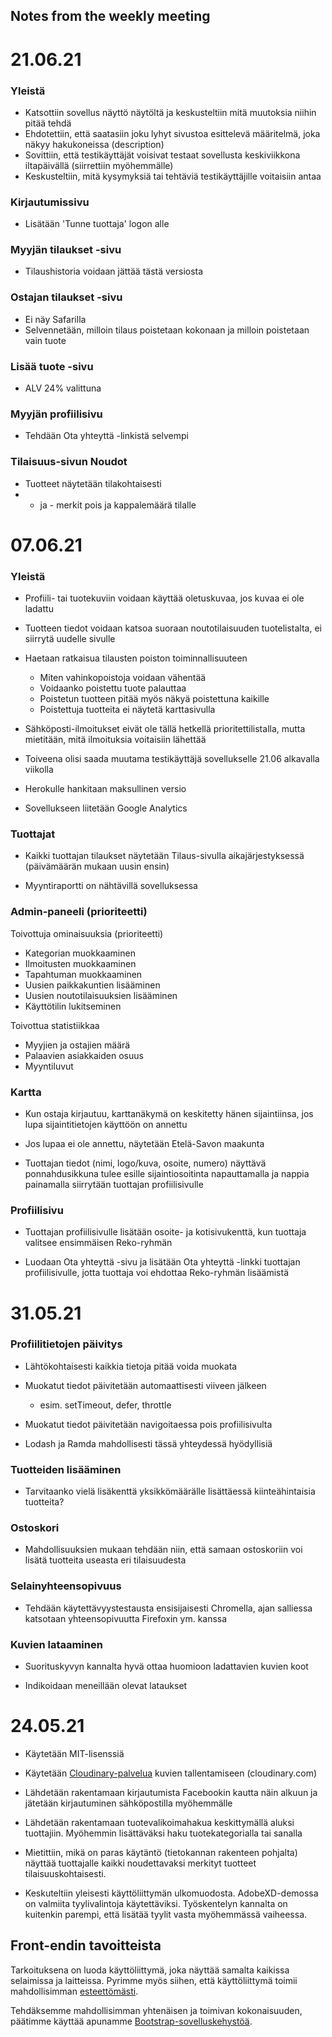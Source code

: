 ## Notes from the weekly meeting

# 21.06.21

### Yleistä

- Katsottiin sovellus näyttö näytöltä ja keskusteltiin mitä muutoksia niihin pitää tehdä
- Ehdotettiin, että saatasiin joku lyhyt sivustoa esittelevä määritelmä, joka näkyy hakukoneissa (description)
- Sovittiin, että testikäyttäjät voisivat testaat sovellusta keskiviikkona iltapäivällä (siirrettiin myöhemmälle)
- Keskusteltiin, mitä kysymyksiä tai tehtäviä testikäyttäjille voitaisiin antaa

### Kirjautumissivu

- Lisätään 'Tunne tuottaja' logon alle

### Myyjän tilaukset -sivu

- Tilaushistoria voidaan jättää tästä versiosta

### Ostajan tilaukset -sivu

- Ei näy Safarilla
- Selvennetään, milloin tilaus poistetaan kokonaan ja milloin poistetaan vain tuote

### Lisää tuote -sivu

- ALV 24% valittuna

### Myyjän profiilisivu

- Tehdään Ota yhteyttä -linkistä selvempi

### Tilaisuus-sivun Noudot

- Tuotteet näytetään tilakohtaisesti
- + ja - merkit pois ja kappalemäärä tilalle


# 07.06.21

### Yleistä

- Profiili- tai tuotekuviin voidaan käyttää oletuskuvaa, jos kuvaa ei ole ladattu

- Tuotteen tiedot voidaan katsoa suoraan noutotilaisuuden tuotelistalta, ei siirrytä uudelle sivulle

- Haetaan ratkaisua tilausten poiston toiminnallisuuteen
    - Miten vahinkopoistoja voidaan vähentää
    - Voidaanko poistettu tuote palauttaa
    - Poistetun tuotteen pitää myös näkyä poistettuna kaikille 
    - Poistettuja tuotteita ei näytetä karttasivulla

- Sähköposti-ilmoitukset eivät ole tällä hetkellä prioritettilistalla, mutta mietitään, mitä ilmoituksia voitaisiin lähettää 

- Toiveena olisi saada muutama testikäyttäjä sovellukselle 21.06 alkavalla viikolla

- Herokulle hankitaan maksullinen versio

- Sovellukseen liitetään Google Analytics

### Tuottajat

- Kaikki tuottajan tilaukset näytetään Tilaus-sivulla aikajärjestyksessä (päivämäärän mukaan uusin ensin)

- Myyntiraportti on nähtävillä sovelluksessa

### Admin-paneeli (prioriteetti)

Toivottuja ominaisuuksia (prioriteetti)
- Kategorian muokkaaminen
- Ilmoitusten muokkaaminen
- Tapahtuman muokkaaminen 
- Uusien paikkakuntien lisääminen
- Uusien noutotilaisuuksien lisääminen
- Käyttötilin lukitseminen

Toivottua statistiikkaa
- Myyjien ja ostajien määrä
- Palaavien asiakkaiden osuus
- Myyntiluvut

### Kartta

- Kun ostaja kirjautuu, karttanäkymä on keskitetty hänen sijaintiinsa, jos lupa sijaintitietojen käyttöön on annettu

- Jos lupaa ei ole annettu, näytetään Etelä-Savon maakunta

- Tuottajan tiedot (nimi, logo/kuva, osoite, numero) näyttävä ponnahdusikkuna tulee esille sijaintiosoitinta napauttamalla ja nappia painamalla siirrytään tuottajan profiilisivulle

### Profiilisivu

- Tuottajan profiilisivulle lisätään osoite- ja kotisivukenttä, kun tuottaja valitsee ensimmäisen Reko-ryhmän

- Luodaan Ota yhteyttä -sivu ja lisätään Ota yhteyttä -linkki tuottajan profiilisivulle, jotta tuottaja voi ehdottaa Reko-ryhmän lisäämistä


# 31.05.21

### Profiilitietojen päivitys

- Lähtökohtaisesti kaikkia tietoja pitää voida muokata

- Muokatut tiedot päivitetään automaattisesti viiveen jälkeen
    - esim. setTimeout, defer, throttle

- Muokatut tiedot päivitetään navigoitaessa pois profiilisivulta

- Lodash ja Ramda mahdollisesti tässä yhteydessä hyödyllisiä 

### Tuotteiden lisääminen

- Tarvitaanko vielä lisäkenttä yksikkömäärälle lisättäessä kiinteähintaisia tuotteita?

### Ostoskori

- Mahdollisuuksien mukaan tehdään niin, että samaan ostoskoriin voi lisätä tuotteita useasta eri tilaisuudesta

### Selainyhteensopivuus

- Tehdään käytettävyystestausta ensisijaisesti Chromella, ajan salliessa katsotaan yhteensopivuutta Firefoxin ym. kanssa

### Kuvien lataaminen

- Suorituskyvyn kannalta hyvä ottaa huomioon ladattavien kuvien koot

- Indikoidaan meneillään olevat lataukset



# 24.05.21

- Käytetään MIT-lisenssiä 

- Käytetään [Cloudinary-palvelua](https://cloudinary.com/) kuvien tallentamiseen (cloudinary.com)

- Lähdetään rakentamaan kirjautumista Facebookin kautta näin alkuun ja jätetään kirjautuminen sähköpostilla myöhemmälle

- Lähdetään rakentamaan tuotevalikoimahakua keskittymällä aluksi tuottajiin. Myöhemmin lisättäväksi haku tuotekategorialla tai sanalla

- Mietittiin, mikä on paras käytäntö (tietokannan rakenteen pohjalta) näyttää tuottajalle kaikki noudettavaksi merkityt tuotteet tilaisuuskohtaisesti. 

- Keskuteltiin yleisesti käyttöliittymän ulkomuodosta. AdobeXD-demossa on valmiita tyylivalintoja käytettäviksi. Työskentelyn kannalta on kuitenkin parempi, että lisätää tyylit vasta myöhemmässä vaiheessa. 


## Front-endin tavoitteista

Tarkoituksena on luoda käyttöliittymä, joka näyttää samalta kaikissa selaimissa ja laitteissa. Pyrimme myös siihen, että käyttöliittymä toimii mahdollisimman [esteettömästi](https://appro.mit.jyu.fi/essikurssi/testaus/t2/).

Tehdäksemme mahdollisimman yhtenäisen ja toimivan kokonaisuuden, päätimme käyttää apunamme [Bootstrap-sovelluskehystöä](https://getbootstrap.com/docs/5.0/getting-started/introduction/).
